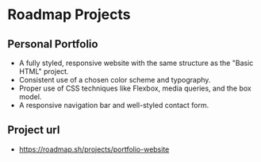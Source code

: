 # Roadmap Projects
## Personal Portfolio
- A fully styled, responsive website with the same structure as the "Basic HTML" project.
- Consistent use of a chosen color scheme and typography.
- Proper use of CSS techniques like Flexbox, media queries, and the box model.
- A responsive navigation bar and well-styled contact form.
## Project url
-   https://roadmap.sh/projects/portfolio-website